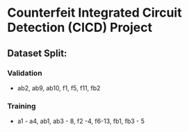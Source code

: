 # Counterfeit Integrated Circuit Detection (CICD) Project 
## Dataset Split:
### Validation
- ab2, ab9, ab10, f1, f5, f11, fb2
### Training
- a1 - a4, ab1, ab3 - 8, f2 -4, f6-13, fb1, fb3 - 5

